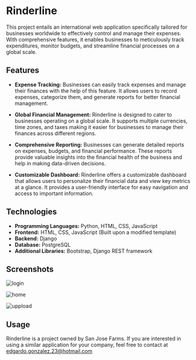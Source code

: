 # Rinderline

This project entails an international web application specifically tailored for businesses worldwide to effectively control and manage their expenses. With comprehensive features, it enables businesses to meticulously track expenditures, monitor budgets, and streamline financial processes on a global scale.

## Features

- **Expense Tracking:** Businesses can easily track expenses and manage their finances with the help of this feature. It allows users to record expenses, categorize them, and generate reports for better financial management.

- **Global Financial Management:** Rinderline is designed to cater to businesses operating on a global scale. It supports multiple currencies, time zones, and taxes making it easier for businesses to manage their finances across different regions.

- **Comprehensive Reporting:** Businesses can generate detailed reports on expenses, budgets, and financial performance. These reports provide valuable insights into the financial health of the business and help in making data-driven decisions.

- **Customizable Dashboard:** Rinderline offers a customizable dashboard that allows users to personalize their financial data and view key metrics at a glance. It provides a user-friendly interface for easy navigation and access to important information.

## Technologies

- **Programming Languages:** Python, HTML, CSS, JavaScript
- **Frontend:** HTML, CSS, JavaScript (Built upon a modified template)
- **Backend:** Django
- **Database:** PostgreSQL
- **Additional Libraries:** Bootstrap, Django REST framework

## Screenshots

![login](https://github.com/eddy3o/rinderline/assets/105234157/389f79a6-8e9d-4e06-8204-75cbf0e37bed)

![home](https://github.com/eddy3o/rinderline/assets/105234157/48f4c882-8c3a-447a-abd2-325810349fad)

![uppload](https://github.com/eddy3o/rinderline/assets/105234157/38bd0493-7329-40e8-afbe-4c4b85839140)

## Usage

Rinderline is a project owned by San Jose Farms. If you are interested in using a similar application for your company, feel free to contact at edgardo.gonzalez.23@hotmail.com
